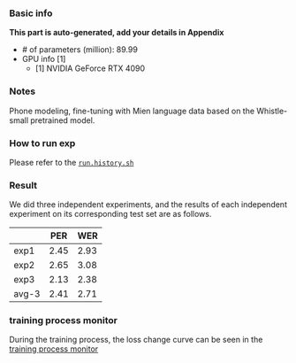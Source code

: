 ### Basic info

**This part is auto-generated, add your details in Appendix**

* \# of parameters (million): 89.99
* GPU info \[1\]
  * \[1\] NVIDIA GeForce RTX 4090
  
### Notes

Phone modeling, fine-tuning with Mien language data based on the Whistle-small pretrained model.


### How to run exp

Please refer to the [`run.history.sh`](./run.history.sh)

### Result
We did three independent experiments, and the results of each independent experiment on its corresponding test set are as follows.

|  |  PER | WER  |
|---| ---|--- |
| exp1 | 2.45 | 2.93  |
| exp2 | 2.65 | 3.08 |
| exp3 | 2.13 | 2.38 |
| avg-3 | 2.41 | 2.71 |

### training process monitor

During the training process, the loss change curve can be seen in the [training process monitor](./monitor/readme.md)
